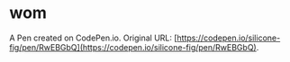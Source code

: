 # wom

A Pen created on CodePen.io. Original URL: [https://codepen.io/silicone-fig/pen/RwEBGbQ](https://codepen.io/silicone-fig/pen/RwEBGbQ).

